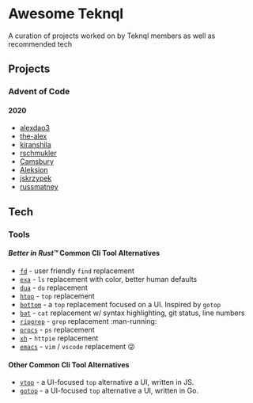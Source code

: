 # Awesome Teknql

A curation of projects worked on by Teknql members as well as recommended tech

## Projects

### Advent of Code

#### 2020

- [alexdao3](https://github.com/alexdao3/advent-of-code)
- [the-alex](https://github.com/the-alex/advent-of-code-2020)
- [kiranshila](https://github.com/kiranshila/AdventOfCode)
- [rschmukler](https://github.com/rschmukler/advent-2020)
- [Camsbury](https://github.com/Camsbury/aoc-2020)
- [Aleksion](https://github.com/Aleksion/advent-2020)
- [jskrzypek](https://github.com/jskrzypek/advent-of-code-2020)
- [russmatney](https://github.com/russmatney/advent-of-code-2020)

## Tech

### Tools

#### *Better in Rust™* Common Cli Tool Alternatives

- [`fd`](https://github.com/sharkdp/fd) - user friendly `find` replacement
- [`exa`](https://github.com/ogham/exa) - `ls` replacement with color, better
  human defaults
- [`dua`](https://github.com/Byron/dua-cli) - `du` replacement
- [`htop`](https://htop.dev/) - `top` replacement
- [`bottom`](https://github.com/ClementTsang/bottom) - a `top` replacement
  focused on a UI. Inspired by `gotop`
- [`bat`](https://github.com/sharkdp/bat) - `cat` replacement w/ syntax
  highlighting, git status, line numbers
- [`ripgrep`](https://github.com/BurntSushi/ripgrep) - `grep` replacement
  :man-running:
- [`procs`](https://github.com/dalance/procs) - `ps` replacement
- [`xh`](https://github.com/ducaale/xh) - `httpie` replacement
- [`emacs`](https://github.com/emacs-mirror/emacs) - `vim` / `vscode`
  replacement :stuck_out_tongue_winking_eye:

#### Other Common Cli Tool Alternatives

- [`vtop`](https://github.com/MrRio/vtop) - a UI-focused `top` alternative
  a UI, written in JS.
- [`gotop`](https://github.com/xxxserxxx/gotop) - a UI-focused `top` alternative
  a UI, written in Go.
